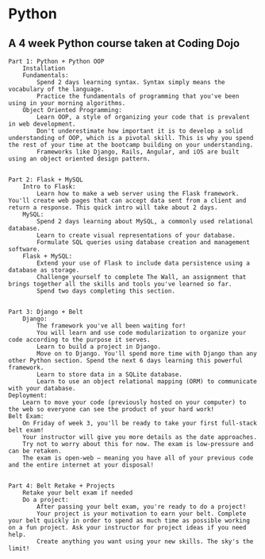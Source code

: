 # Python
A 4 week Python course taken at Coding Dojo
--------------------------------------------------------------------------------------------------------------------------------------------------------------------
    Part 1: Python + Python OOP
        Installation
        Fundamentals:
            Spend 2 days learning syntax. Syntax simply means the vocabulary of the language.
            Practice the fundamentals of programming that you've been using in your morning algorithms.
        Object Oriented Programming:
            Learn OOP, a style of organizing your code that is prevalent in web development.
            Don't underestimate how important it is to develop a solid understanding of OOP, which is a pivotal skill. This is why you spend the rest of your time at the bootcamp building on your understanding.
            Frameworks like Django, Rails, Angular, and iOS are built using an object oriented design pattern.
            
            
    Part 2: Flask + MySQL
        Intro to Flask:
            Learn how to make a web server using the Flask framework. You'll create web pages that can accept data sent from a client and return a response. This quick intro will take about 2 days.
        MySQL:
            Spend 2 days learning about MySQL, a commonly used relational database.
            Learn to create visual representations of your database.
            Formulate SQL queries using database creation and management software.
        Flask + MySQL:
            Extend your use of Flask to include data persistence using a database as storage.
            Challenge yourself to complete The Wall, an assignment that brings together all the skills and tools you've learned so far.
            Spend two days completing this section.
            
            
    Part 3: Django + Belt
        Django:
            The framework you've all been waiting for!
            You will learn and use code modularization to organize your code according to the purpose it serves.
            Learn to build a project in Django.
            Move on to Django. You'll spend more time with Django than any other Python section. Spend the next 6 days learning this powerful framework.
            Learn to store data in a SQLite database.
            Learn to use an object relational mapping (ORM) to communicate with your database.
    Deployment:
        Learn to move your code (previously hosted on your computer) to the web so everyone can see the product of your hard work!
    Belt Exam:
        On Friday of week 3, you'll be ready to take your first full-stack belt exam!
        Your instructor will give you more details as the date approaches.
        Try not to worry about this for now. The exam is low-pressure and can be retaken.
        The exam is open-web – meaning you have all of your previous code and the entire internet at your disposal!
        
        
    Part 4: Belt Retake + Projects
        Retake your belt exam if needed
        Do a project:
            After passing your belt exam, you're ready to do a project!
            Your project is your motivation to earn your belt. Complete your belt quickly in order to spend as much time as possible working on a fun project. Ask your instructor for project ideas if you need help.
            Create anything you want using your new skills. The sky's the limit!
